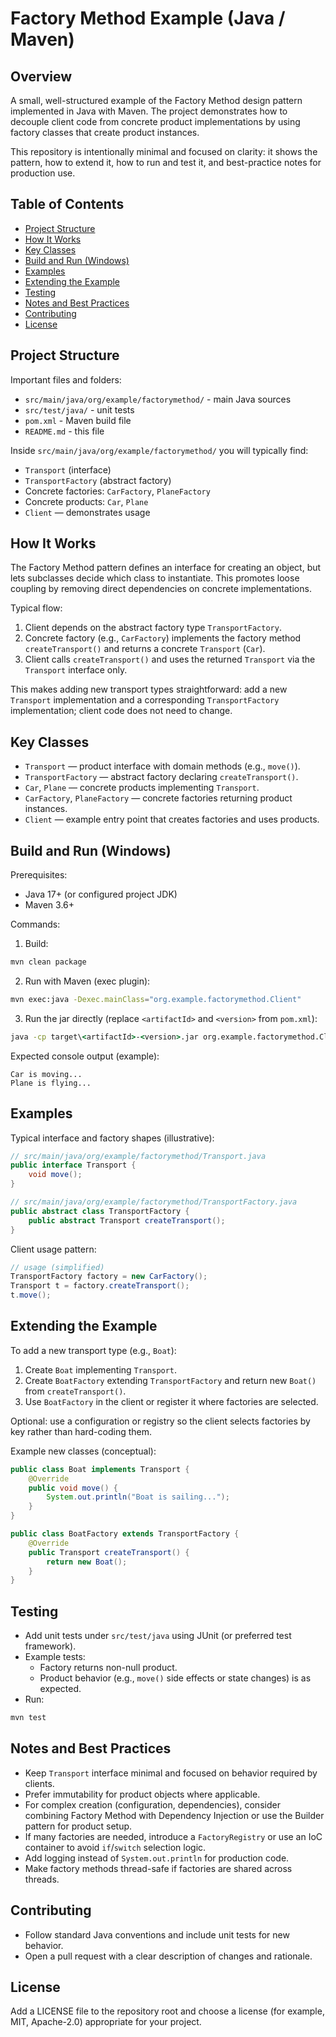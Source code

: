 # Factory Method Example (Java / Maven)

## Overview
A small, well-structured example of the Factory Method design pattern implemented in Java with Maven. The project demonstrates how to decouple client code from concrete product implementations by using factory classes that create product instances.

This repository is intentionally minimal and focused on clarity: it shows the pattern, how to extend it, how to run and test it, and best-practice notes for production use.

## Table of Contents
- [Project Structure](#project-structure)
- [How It Works](#how-it-works)
- [Key Classes](#key-classes)
- [Build and Run (Windows)](#build-and-run-windows)
- [Examples](#examples)
- [Extending the Example](#extending-the-example)
- [Testing](#testing)
- [Notes and Best Practices](#notes-and-best-practices)
- [Contributing](#contributing)
- [License](#license)

## Project Structure
Important files and folders:

- `src/main/java/org/example/factorymethod/` - main Java sources
- `src/test/java/` - unit tests
- `pom.xml` - Maven build file
- `README.md` - this file

Inside `src/main/java/org/example/factorymethod/` you will typically find:
- `Transport` (interface)
- `TransportFactory` (abstract factory)
- Concrete factories: `CarFactory`, `PlaneFactory`
- Concrete products: `Car`, `Plane`
- `Client` — demonstrates usage

## How It Works
The Factory Method pattern defines an interface for creating an object, but lets subclasses decide which class to instantiate. This promotes loose coupling by removing direct dependencies on concrete implementations.

Typical flow:
1. Client depends on the abstract factory type `TransportFactory`.
2. Concrete factory (e.g., `CarFactory`) implements the factory method `createTransport()` and returns a concrete `Transport` (`Car`).
3. Client calls `createTransport()` and uses the returned `Transport` via the `Transport` interface only.

This makes adding new transport types straightforward: add a new `Transport` implementation and a corresponding `TransportFactory` implementation; client code does not need to change.

## Key Classes
- `Transport` — product interface with domain methods (e.g., `move()`).
- `TransportFactory` — abstract factory declaring `createTransport()`.
- `Car`, `Plane` — concrete products implementing `Transport`.
- `CarFactory`, `PlaneFactory` — concrete factories returning product instances.
- `Client` — example entry point that creates factories and uses products.

## Build and Run (Windows)
Prerequisites:
- Java 17+ (or configured project JDK)
- Maven 3.6+

Commands:

1. Build:
```bash
mvn clean package
```

2. Run with Maven (exec plugin):
```bash
mvn exec:java -Dexec.mainClass="org.example.factorymethod.Client"
```

3. Run the jar directly (replace `<artifactId>` and `<version>` from `pom.xml`):
```cmd
java -cp target\<artifactId>-<version>.jar org.example.factorymethod.Client
```

Expected console output (example):
```
Car is moving...
Plane is flying...
```

## Examples
Typical interface and factory shapes (illustrative):

```java
// src/main/java/org/example/factorymethod/Transport.java
public interface Transport {
    void move();
}
```

```java
// src/main/java/org/example/factorymethod/TransportFactory.java
public abstract class TransportFactory {
    public abstract Transport createTransport();
}
```

Client usage pattern:

```java
// usage (simplified)
TransportFactory factory = new CarFactory();
Transport t = factory.createTransport();
t.move();
```

## Extending the Example
To add a new transport type (e.g., `Boat`):

1. Create `Boat` implementing `Transport`.
2. Create `BoatFactory` extending `TransportFactory` and return new `Boat()` from `createTransport()`.
3. Use `BoatFactory` in the client or register it where factories are selected.

Optional: use a configuration or registry so the client selects factories by key rather than hard-coding them.

Example new classes (conceptual):

```java
public class Boat implements Transport {
    @Override
    public void move() {
        System.out.println("Boat is sailing...");
    }
}

public class BoatFactory extends TransportFactory {
    @Override
    public Transport createTransport() {
        return new Boat();
    }
}
```

## Testing
- Add unit tests under `src/test/java` using JUnit (or preferred test framework).
- Example tests:
    - Factory returns non-null product.
    - Product behavior (e.g., `move()` side effects or state changes) is as expected.
- Run:
```bash
mvn test
```

## Notes and Best Practices
- Keep `Transport` interface minimal and focused on behavior required by clients.
- Prefer immutability for product objects where applicable.
- For complex creation (configuration, dependencies), consider combining Factory Method with Dependency Injection or use the Builder pattern for product setup.
- If many factories are needed, introduce a `FactoryRegistry` or use an IoC container to avoid `if`/`switch` selection logic.
- Add logging instead of `System.out.println` for production code.
- Make factory methods thread-safe if factories are shared across threads.

## Contributing
- Follow standard Java conventions and include unit tests for new behavior.
- Open a pull request with a clear description of changes and rationale.

## License
Add a LICENSE file to the repository root and choose a license (for example, MIT, Apache-2.0) appropriate for your project.
```